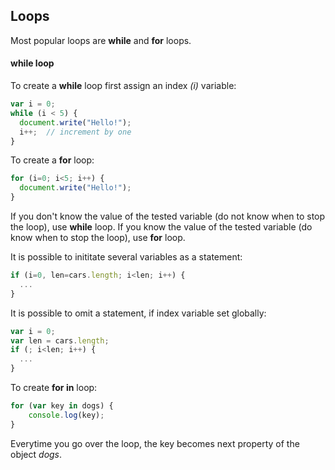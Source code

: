 ## Loops
Most popular loops are **while** and **for** loops. 

#### while loop
To create a **while** loop first assign an index *(i)* variable:
```javascript
var i = 0;
while (i < 5) {
  document.write("Hello!");
  i++;  // increment by one
}
```
To create a **for** loop:
```javascript
for (i=0; i<5; i++) {
  document.write("Hello!");
}
```
If you don't know the value of the tested variable (do not know when to stop the loop), use **while** loop. If you know the value of the tested variable (do know when to stop the loop), use **for** loop.

It is possible to inititate several variables as a statement:
```javascript
if (i=0, len=cars.length; i<len; i++) {
  ...
}
```
It is possible to omit a statement, if index variable set globally:
```javascript
var i = 0;
var len = cars.length;
if (; i<len; i++) {
  ...
}
```
To create **for in** loop:
```javascript
for (var key in dogs) {
    console.log(key);
}
```
Everytime you go over the loop, the key becomes next property of the object *dogs*.

